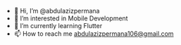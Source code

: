 - 👋 Hi, I’m @abdulazizpermana
- 👀 I’m interested in Mobile Development
- 🌱 I’m currently learning Flutter
- 📫 How to reach me abdulazizpermana106@gmail.com

<!---
abdulazizpermana/abdulazizpermana is a ✨ special ✨ repository because its `README.md` (this file) appears on your GitHub profile.
You can click the Preview link to take a look at your changes.
--->
